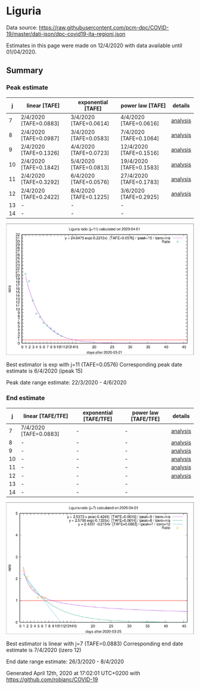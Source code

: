 # Liguria


Data source: https://raw.githubusercontent.com/pcm-dpc/COVID-19/master/dati-json/dpc-covid19-ita-regioni.json

Estimates in this page were made on 12/4/2020 with data available until 01/04/2020.


## Summary 

### Peak estimate 
|j|linear [TAFE]|exponential [TAFE]|power law [TAFE]|details|
|---|----|-----------|---------|-------|
|7|2/4/2020 [TAFE=0.0883]|3/4/2020 [TAFE=0.0614]|4/4/2020 [TAFE=0.0616]|[analysis](COVID-19_liguria_j7_2020-04-01.md)|
|8|2/4/2020 [TAFE=0.0987]|3/4/2020 [TAFE=0.0583]|7/4/2020 [TAFE=0.1064]|[analysis](COVID-19_liguria_j8_2020-04-01.md)|
|9|2/4/2020 [TAFE=0.1326]|4/4/2020 [TAFE=0.0723]|12/4/2020 [TAFE=0.1516]|[analysis](COVID-19_liguria_j9_2020-04-01.md)|
|10|2/4/2020 [TAFE=0.1842]|5/4/2020 [TAFE=0.0813]|19/4/2020 [TAFE=0.1583]|[analysis](COVID-19_liguria_j10_2020-04-01.md)|
|11|2/4/2020 [TAFE=0.3292]|6/4/2020 [TAFE=0.0576]|27/4/2020 [TAFE=0.1783]|[analysis](COVID-19_liguria_j11_2020-04-01.md)|
|12|2/4/2020 [TAFE=0.2422]|8/4/2020 [TAFE=0.1225]|3/6/2020 [TAFE=0.2925]|[analysis](COVID-19_liguria_j12_2020-04-01.md)|
|13|-|-|-||
|14|-|-|-||

![best peak estimate](COVID-19_liguria_j11_2020-04-01.png)

Best estimator is exp with j=11 (TAFE=0.0576)
Corresponding peak date estimate is 6/4/2020 (ipeak 15)


Peak date range estimate: 22/3/2020 - 4/6/2020

### End estimate 
|j|linear [TAFE/TFE]|exponential [TAFE/TFE]|power law [TAFE/TFE]|details|
|---|----|-----------|---------|-------|
|7|7/4/2020 [TAFE=0.0883]|-|-|[analysis](COVID-19_liguria_j7_2020-04-01.md)|
|8|-|-|-|[analysis](COVID-19_liguria_j8_2020-04-01.md)|
|9|-|-|-|[analysis](COVID-19_liguria_j9_2020-04-01.md)|
|10|-|-|-|[analysis](COVID-19_liguria_j10_2020-04-01.md)|
|11|-|-|-|[analysis](COVID-19_liguria_j11_2020-04-01.md)|
|12|-|-|-|[analysis](COVID-19_liguria_j12_2020-04-01.md)|
|13|-|-|-||
|14|-|-|-||

![best zero estimate](COVID-19_liguria_j7_2020-04-01.png)

Best estimator is linear with j=7 (TAFE=0.0883)
Corresponding end date estimate is 7/4/2020 (izero 12)


End date range estimate: 26/3/2020 - 8/4/2020

Generated April 12th, 2020 at 17:02:01 UTC+0200 with https://github.com/robianc/COVID-19

